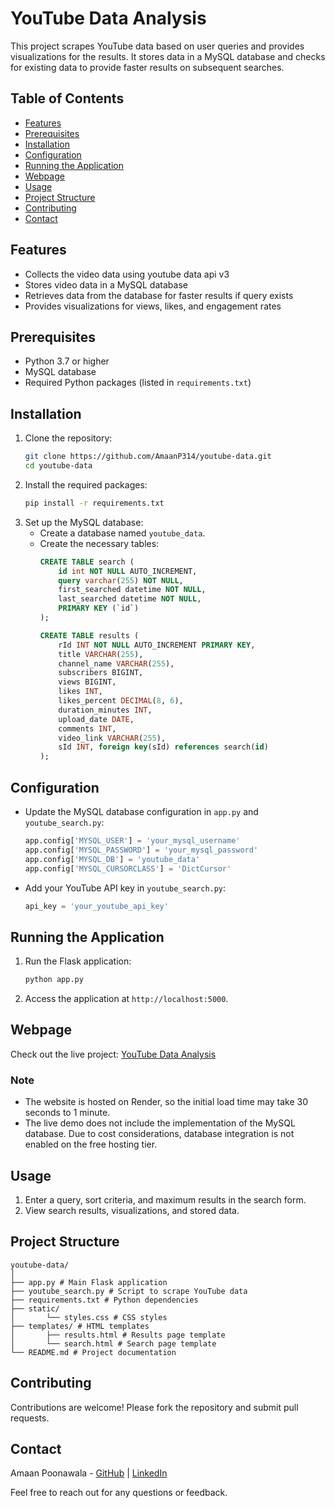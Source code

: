 # YouTube Data Analysis

This project scrapes YouTube data based on user queries and provides visualizations for the results. It stores data in a MySQL database and checks for existing data to provide faster results on subsequent searches.

## Table of Contents

- [Features](#features)
- [Prerequisites](#prerequisites)
- [Installation](#installation)
- [Configuration](#configuration)
- [Running the Application](#running-the-application)
- [Webpage](#webpage)
- [Usage](#usage)
- [Project Structure](#project-structure)
- [Contributing](#contributing)
- [Contact](#contact)

## Features
- Collects the video data using youtube data api v3
- Stores video data in a MySQL database
- Retrieves data from the database for faster results if query exists
- Provides visualizations for views, likes, and engagement rates

## Prerequisites
- Python 3.7 or higher
- MySQL database
- Required Python packages (listed in `requirements.txt`)

## Installation
1. Clone the repository:
    ```bash
    git clone https://github.com/AmaanP314/youtube-data.git
    cd youtube-data
    ```
2. Install the required packages:
    ```bash
    pip install -r requirements.txt
    ```
3. Set up the MySQL database:
    - Create a database named `youtube_data`.
    - Create the necessary tables:
        ```sql
        CREATE TABLE search (
            id int NOT NULL AUTO_INCREMENT,
            query varchar(255) NOT NULL,
            first_searched datetime NOT NULL,
            last_searched datetime NOT NULL,
            PRIMARY KEY (`id`)
        );

        CREATE TABLE results (
            rId INT NOT NULL AUTO_INCREMENT PRIMARY KEY,
            title VARCHAR(255),
            channel_name VARCHAR(255),
            subscribers BIGINT,
            views BIGINT,
            likes INT,
            likes_percent DECIMAL(8, 6),
            duration_minutes INT,
            upload_date DATE,
            comments INT,
            video_link VARCHAR(255),
            sId INT, foreign key(sId) references search(id)
        );

        ```

## Configuration
- Update the MySQL database configuration in `app.py` and `youtube_search.py`:
    ```python
    app.config['MYSQL_USER'] = 'your_mysql_username'
    app.config['MYSQL_PASSWORD'] = 'your_mysql_password'
    app.config['MYSQL_DB'] = 'youtube_data'
    app.config['MYSQL_CURSORCLASS'] = 'DictCursor'
    ```
- Add your YouTube API key in `youtube_search.py`:
    ```python
    api_key = 'your_youtube_api_key'
    ```

## Running the Application
1. Run the Flask application:
    ```bash
    python app.py
    ```
2. Access the application at `http://localhost:5000`.

## Webpage

Check out the live project: [YouTube Data Analysis](https://youtube-data-analysis-n32d.onrender.com)

### Note
- The website is hosted on Render, so the initial load time may take 30 seconds to 1 minute.
- The live demo does not include the implementation of the MySQL database. Due to cost considerations, database integration is not enabled on the free hosting tier.

## Usage
1. Enter a query, sort criteria, and maximum results in the search form.
2. View search results, visualizations, and stored data.

## Project Structure

    youtube-data/
    │
    ├── app.py # Main Flask application
    ├── youtube_search.py # Script to scrape YouTube data
    ├── requirements.txt # Python dependencies
    ├── static/
    │       └── styles.css # CSS styles
    ├── templates/ # HTML templates
    │       ├── results.html # Results page template
    │       └── search.html # Search page template
    └── README.md # Project documentation


## Contributing
Contributions are welcome! Please fork the repository and submit pull requests.

## Contact

Amaan Poonawala - [GitHub](https://github.com/amaanp314) | [LinkedIn](https://www.linkedin.com/in/amaan-poonawala)

Feel free to reach out for any questions or feedback.

